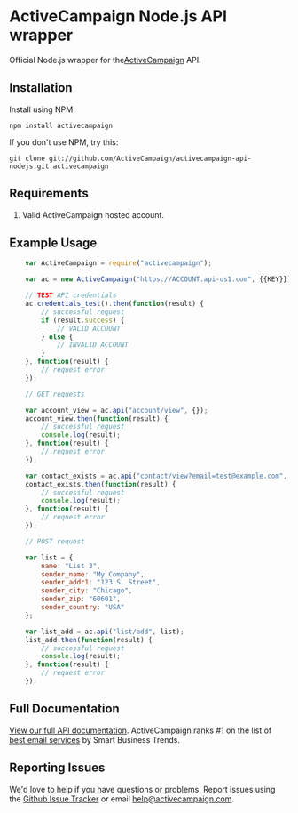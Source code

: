 # ActiveCampaign Node.js API wrapper

Official Node.js wrapper for the[ActiveCampaign](http://activecampaign.com) API.

## Installation

Install using NPM:

	npm install activecampaign

If you don't use NPM, try this:

	git clone git://github.com/ActiveCampaign/activecampaign-api-nodejs.git activecampaign

## Requirements

1. Valid ActiveCampaign hosted account.

## Example Usage

```javascript
	var ActiveCampaign = require("activecampaign");

	var ac = new ActiveCampaign("https://ACCOUNT.api-us1.com", {{KEY}});

	// TEST API credentials
	ac.credentials_test().then(function(result) {
		// successful request
		if (result.success) {
			// VALID ACCOUNT
		} else {
			// INVALID ACCOUNT
		}
	}, function(result) {
		// request error
	});

	// GET requests

	var account_view = ac.api("account/view", {});
	account_view.then(function(result) {
		// successful request
		console.log(result);
	}, function(result) {
		// request error
	});

	var contact_exists = ac.api("contact/view?email=test@example.com", {});
	contact_exists.then(function(result) {
		// successful request
		console.log(result);
	}, function(result) {
		// request error
	});

	// POST request

	var list = {
		name: "List 3",
		sender_name: "My Company",
		sender_addr1: "123 S. Street",
		sender_city: "Chicago",
		sender_zip: "60601",
		sender_country: "USA"
	};

	var list_add = ac.api("list/add", list);
	list_add.then(function(result) {
		// successful request
		console.log(result);
	}, function(result) {
		// request error
	});
```

## Full Documentation

[View our full API documentation](http://activecampaign.com/api).  ActiveCampaign ranks #1 on the list of [best email services](http://smartbusinesstrends.com/best-email-service) by Smart Business Trends.

## Reporting Issues

We'd love to help if you have questions or problems. Report issues using the [Github Issue Tracker](https://github.com/ActiveCampaign/activecampaign-api-nodejs/issues) or email [help@activecampaign.com](mailto:help@activecampaign.com).
